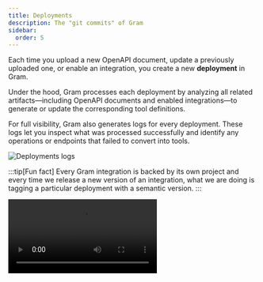 ```yaml
---
title: Deployments
description: The "git commits" of Gram
sidebar:
  order: 5
---
```


Each time you upload a new OpenAPI document, update a previously uploaded one, or enable an integration, you create a new **deployment** in Gram.

Under the hood, Gram processes each deployment by analyzing all related artifacts—including OpenAPI documents and enabled integrations—to generate or update the corresponding tool definitions.

For full visibility, Gram also generates logs for every deployment. These logs let you inspect what was processed successfully and identify any operations or endpoints that failed to convert into tools.

![Deployments logs](/img/concepts/deployments/failed-deployment-logs.png)

:::tip[Fun fact]
Every Gram integration is backed by its own project and every time we release a new version of an integration, what we are doing is tagging a particular deployment with a semantic version.
:::

<div class="flex justify-center">
  <video controls>
    <source src="/videos/getting_started.mp4" type="video/mp4">
    Your browser does not support the video tag.
  </video>
</div>
